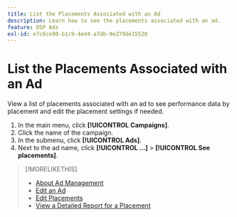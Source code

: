 ```yaml
---
title: List the Placements Associated with an Ad
description: Learn how to see the placements associated with an ad.
feature: DSP Ads
exl-id: e7c6ce90-b1c9-4ed4-a7db-9e279de15520
---
```

# List the Placements Associated with an Ad

View a list of placements associated with an ad to see performance data by placement and edit the placement settings if needed.

1. In the main menu, click **[!UICONTROL Campaigns]**.
1. Click the name of the campaign.
1. In the submenu, click **[!UICONTROL Ads]**.
1. Next to the ad name, click  **[!UICONTROL ...]** > **[!UICONTROL See placements]**.

>[!MORELIKETHIS]
>
>* [About Ad Management](ad-about.md)
>* [Edit an Ad](ad-edit.md)
>* [Edit Placements](/help/dsp/campaign-management/placements/placement-edit.md)
>* [View a Detailed Report for a Placement](/help/dsp/campaign-management/placements/placement-view-report.md)
